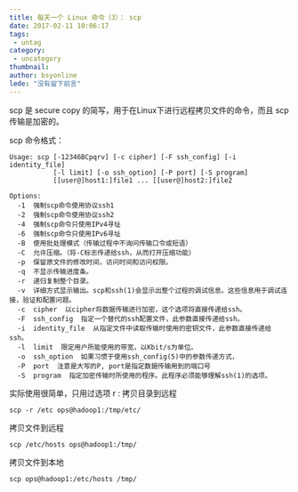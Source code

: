 ```yaml
---
title: 每天一个 Linux 命令（3）： scp
date: 2017-02-11 10:06:17
tags:
 - untag
category: 
 - uncategory
thumbnail: 
author: bsyonline
lede: "没有留下前言"
---
```


scp 是 secure copy 的简写，用于在Linux下进行远程拷贝文件的命令，而且 scp 传输是加密的。

<!-- more -->

scp 命令格式：
```shell
Usage: scp [-12346BCpqrv] [-c cipher] [-F ssh_config] [-i identity_file]
           [-l limit] [-o ssh_option] [-P port] [-S program]
           [[user@]host1:]file1 ... [[user@]host2:]file2

Options:
  -1  强制scp命令使用协议ssh1  
  -2  强制scp命令使用协议ssh2  
  -4  强制scp命令只使用IPv4寻址  
  -6  强制scp命令只使用IPv6寻址  
  -B  使用批处理模式（传输过程中不询问传输口令或短语）  
  -C  允许压缩。（将-C标志传递给ssh，从而打开压缩功能）  
  -p  保留原文件的修改时间，访问时间和访问权限。  
  -q  不显示传输进度条。  
  -r  递归复制整个目录。  
  -v  详细方式显示输出。scp和ssh(1)会显示出整个过程的调试信息。这些信息用于调试连接，验证和配置问题。   
  -c  cipher  以cipher将数据传输进行加密，这个选项将直接传递给ssh。   
  -F  ssh_config  指定一个替代的ssh配置文件，此参数直接传递给ssh。  
  -i  identity_file  从指定文件中读取传输时使用的密钥文件，此参数直接传递给ssh。    
  -l  limit  限定用户所能使用的带宽，以Kbit/s为单位。     
  -o  ssh_option  如果习惯于使用ssh_config(5)中的参数传递方式，   
  -P  port  注意是大写的P, port是指定数据传输用到的端口号   
  -S  program  指定加密传输时所使用的程序。此程序必须能够理解ssh(1)的选项。
```

实际使用很简单，只用过选项 r :
拷贝目录到远程

```
scp -r /etc ops@hadoop1:/tmp/etc/
```

拷贝文件到远程

```
scp /etc/hosts ops@hadoop1:/tmp/
```

拷贝文件到本地

```
scp ops@hadoop1:/etc/hosts /tmp/
```
